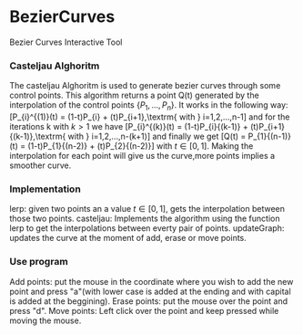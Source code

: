 # BezierCurves
Bezier Curves Interactive Tool
### Casteljau Alghoritm
The casteljau Alghoritm is used to generate bezier curves through some control points. This algorithm returns a point Q(t) generated by the interpolation of the control points $\left\lbrace P_{1},...,P_{n}\right\rbrace$. It works in the following way:
\[P_{i}^{(1)}(t) = (1-t)P_{i} + (t)P_{i+1},\textrm{ with } i=1,2,...,n-1\]
and for the iterations k with $k>1$ we have
\[P_{i}^{(k)}(t) = (1-t)P_{i}{(k-1)} + (t)P_{i+1}{(k-1)},\textrm{ with } i=1,2,...,n-(k+1)\]
and finally we get
\[Q(t) = P_{1}{(n-1)}(t) = (1-t)P_{1}{(n-2)} + (t)P_{2}{(n-2)}\]
with $t\in [0,1]$. Making the interpolation for each point will give us the curve,more points implies a smoother curve.

### Implementation
lerp: given two points an a value $t\in[0,1]$, gets the interpolation between those two points.
casteljau: Implements the algorithm using the function lerp to get the interpolations between everty pair of points.
updateGraph: updates the curve at the moment of add, erase or move points.

### Use program
Add points: put the mouse in the coordinate where you wish to add the new point and press "a"(with lower case is added at the ending and with capital is added at the beggining).
Erase points: put the mouse over the point and press "d".
Move points: Left click over the point and keep pressed while moving the mouse.

